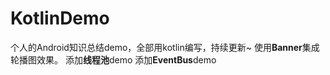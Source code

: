 # KotlinDemo
个人的Android知识总结demo，全部用kotlin编写，持续更新~
使用**Banner**集成轮播图效果。
添加**线程池**demo
添加**EventBus**demo
